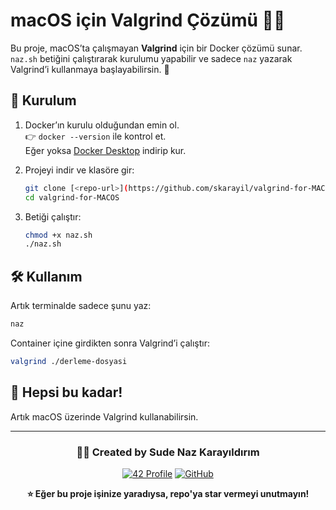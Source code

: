 # macOS için Valgrind Çözümü 🐧🍏

Bu proje, macOS’ta çalışmayan **Valgrind** için bir Docker çözümü sunar.  
`naz.sh` betiğini çalıştırarak kurulumu yapabilir ve sadece `naz` yazarak Valgrind’i kullanmaya başlayabilirsin. 🚀  

## 🚀 Kurulum
1. Docker’ın kurulu olduğundan emin ol.  
   👉 `docker --version` ile kontrol et.  
   Eğer yoksa [Docker Desktop](https://www.docker.com/products/docker-desktop/) indirip kur.

2. Projeyi indir ve klasöre gir:
   ```bash
   git clone [<repo-url>](https://github.com/skarayil/valgrind-for-MACOS/)
   cd valgrind-for-MACOS
   ```

3. Betiği çalıştır:
   ```bash
   chmod +x naz.sh
   ./naz.sh
   ```

## 🛠 Kullanım
Artık terminalde sadece şunu yaz:
```bash
naz
```

Container içine girdikten sonra Valgrind’i çalıştır:
```bash
valgrind ./derleme-dosyasi
```

## 🎉 Hepsi bu kadar!
Artık macOS üzerinde Valgrind kullanabilirsin.

---

<div align="center">

### 👨‍💻 Created by Sude Naz Karayıldırım

[![42 Profile](https://img.shields.io/badge/42%20Profile-skarayil-black?style=flat-square&logo=42&logoColor=white)](https://profile.intra.42.fr/users/skarayil)
[![GitHub](https://img.shields.io/badge/GitHub-skarayil-181717?style=flat-square&logo=github&logoColor=white)](https://github.com/skarayil)

**⭐ Eğer bu proje işinize yaradıysa, repo'ya star vermeyi unutmayın!**

</div>

